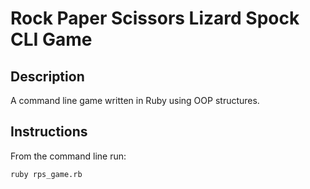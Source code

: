 # Rock Paper Scissors Lizard Spock CLI Game

## Description
A command line game written in Ruby using OOP structures.

## Instructions
From the command line run:
```
ruby rps_game.rb
```


